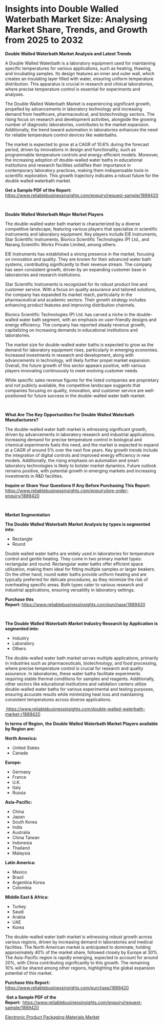 <p><h1>Insights into Double Walled Waterbath Market Size: Analysing Market Share, Trends, and Growth from 2025 to 2032</h1></p><p><strong>Double Walled Waterbath Market Analysis and Latest Trends</strong></p>
<p><p>A Double Walled Waterbath is a laboratory equipment used for maintaining specific temperatures for various applications, such as heating, thawing, and incubating samples. Its design features an inner and outer wall, which creates an insulating layer filled with water, ensuring uniform temperature distribution. This apparatus is crucial in research and clinical laboratories, where precise temperature control is essential for experiments and analyses.</p><p>The Double Walled Waterbath Market is experiencing significant growth, propelled by advancements in laboratory technology and increasing demand from healthcare, pharmaceutical, and biotechnology sectors. The rising focus on research and development activities, alongside the growing number of diagnostic laboratories, contributes to the market expansion. Additionally, the trend toward automation in laboratories enhances the need for reliable temperature control devices like waterbaths.</p><p>The market is expected to grow at a CAGR of 10.6% during the forecast period, driven by innovations in design and functionality, such as programmable temperature controls and energy-efficient models. Moreover, the increasing adoption of double-walled water baths in educational institutions and research facilities solidifies their importance in contemporary laboratory practices, making them indispensable tools in scientific exploration. This growth trajectory indicates a robust future for the double walled waterbath market.</p></p>
<p><strong>Get a Sample PDF of the Report:&nbsp;</strong> <a href="https://www.reliablebusinessinsights.com/enquiry/request-sample/1889420?utm_campaign=3213&utm_medium=2&utm_source=Github&utm_content=ia&utm_term=28032025&utm_id=double-walled-waterbath">https://www.reliablebusinessinsights.com/enquiry/request-sample/1889420</a></p>
<p>&nbsp;</p>
<p><strong>Double Walled Waterbath Major Market Players</strong></p>
<p><p>The double-walled water bath market is characterized by a diverse competitive landscape, featuring various players that specialize in scientific instruments and laboratory equipment. Key players include EIE Instruments, Star Scientific Instruments, Bionics Scientific Technologies (P) Ltd., and Narang Scientific Works Private Limited, among others.</p><p>EIE Instruments has established a strong presence in the market, focusing on innovation and quality. They are known for their advanced water bath systems, contributing significantly to their revenue stream. The company has seen consistent growth, driven by an expanding customer base in laboratories and research institutions.</p><p>Star Scientific Instruments is recognized for its robust product line and customer service. With a focus on quality assurance and tailored solutions, the company has expanded its market reach, particularly in the pharmaceutical and academic sectors. Their growth strategy includes enhancing product features and improving distribution channels.</p><p>Bionics Scientific Technologies (P) Ltd. has carved a niche in the double-walled water bath segment, with an emphasis on user-friendly designs and energy efficiency. The company has reported steady revenue growth, capitalizing on increasing demands in educational institutions and laboratories.</p><p>The market size for double-walled water baths is expected to grow as the demand for laboratory equipment rises, particularly in emerging economies. Increased investments in research and development, along with advancements in technology, will likely further propel market expansion. Overall, the future growth of this sector appears positive, with various players innovating continuously to meet evolving customer needs.</p><p>While specific sales revenue figures for the listed companies are proprietary and not publicly available, the competitive landscape suggests that companies focusing on quality, innovation, and customer service are well-positioned for future success in the double-walled water bath market.</p></p>
<p>&nbsp;</p>
<p><strong>What Are The Key Opportunities For Double Walled Waterbath Manufacturers?</strong></p>
<p><p>The double-walled water bath market is witnessing significant growth, driven by advancements in laboratory research and industrial applications. Increasing demand for precise temperature control in biological and chemical experiments fuels this need, and the market is expected to expand at a CAGR of around 5% over the next five years. Key growth trends include the integration of digital controls and improved energy efficiency in new models. Additionally, the rising emphasis on automation and smart laboratory technologies is likely to bolster market dynamics. Future outlook remains positive, with potential growth in emerging markets and increasing investments in R&D facilities.</p></p>
<p><strong>Inquire or Share Your Questions If Any Before Purchasing This Report:</strong> <a href="https://www.reliablebusinessinsights.com/enquiry/pre-order-enquiry/1889420?utm_campaign=3213&utm_medium=2&utm_source=Github&utm_content=ia&utm_term=28032025&utm_id=double-walled-waterbath">https://www.reliablebusinessinsights.com/enquiry/pre-order-enquiry/1889420</a></p>
<p>&nbsp;</p>
<p><strong>Market Segmentation</strong></p>
<p><strong>The Double Walled Waterbath Market Analysis by types is segmented into:</strong></p>
<p><ul><li>Rectangle</li><li>Round</li></ul></p>
<p><p>Double walled water baths are widely used in laboratories for temperature control and gentle heating. They come in two primary market types: rectangular and round. Rectangular water baths offer efficient space utilization, making them ideal for fitting multiple samples or larger beakers. On the other hand, round water baths provide uniform heating and are typically preferred for delicate procedures, as they minimize the risk of overheating specific areas. Both types cater to various research and industrial applications, ensuring versatility in laboratory settings.</p></p>
<p><strong>Purchase this Report:&nbsp;</strong><a href="https://www.reliablebusinessinsights.com/purchase/1889420?utm_campaign=3213&utm_medium=2&utm_source=Github&utm_content=ia&utm_term=28032025&utm_id=double-walled-waterbath">https://www.reliablebusinessinsights.com/purchase/1889420</a></p>
<p>&nbsp;</p>
<p><strong>The Double Walled Waterbath Market Industry Research by Application is segmented into:</strong></p>
<p><ul><li>Industry</li><li>Laboratory</li><li>Others</li></ul></p>
<p><p>The double-walled water bath market serves multiple applications, primarily in industries such as pharmaceuticals, biotechnology, and food processing, where precise temperature control is crucial for research and quality assurance. In laboratories, these water baths facilitate experiments requiring stable thermal conditions for samples and reagents. Additionally, other sectors like educational institutions and validation centers utilize double-walled water baths for various experimental and testing purposes, ensuring accurate results while minimizing heat loss and maintaining consistent temperatures across diverse applications.</p></p>
<p><a href="https://www.reliablebusinessinsights.com/double-walled-waterbath-market-r1889420?utm_campaign=3213&utm_medium=2&utm_source=Github&utm_content=ia&utm_term=28032025&utm_id=double-walled-waterbath">&nbsp;https://www.reliablebusinessinsights.com/double-walled-waterbath-market-r1889420</a></p>
<p><strong>In terms of Region, the Double Walled Waterbath Market Players available by Region are:</strong></p>
<p>
    <p> <strong> North America: </strong>
        <ul>
            <li>United States</li>
            <li>Canada</li>
        </ul>
        </p> 
    <p> <strong> Europe: </strong>
        <ul>
            <li>Germany</li>
            <li>France</li>
            <li>U.K.</li>
            <li>Italy</li>
            <li>Russia</li>
        </ul>
        </p> 
    <p> <strong> Asia-Pacific: </strong>
        <ul>
            <li>China</li>
            <li>Japan</li>
            <li>South Korea</li>
            <li>India</li>
            <li>Australia</li>
            <li>China Taiwan</li>
            <li>Indonesia</li>
            <li>Thailand</li>
            <li>Malaysia</li>
        </ul>
        </p> 
    <p> <strong> Latin America: </strong>
        <ul>
            <li>Mexico</li>
            <li>Brazil</li>
            <li>Argentina Korea</li>
            <li>Colombia</li>
        </ul>
        </p> 
    <p> <strong> Middle East & Africa: </strong>
        <ul>
            <li>Turkey</li>
            <li>Saudi</li>
            <li>Arabia</li>
            <li>UAE</li>
            <li>Korea</li>
        </ul>
    </p>
    </p>
<p><p>The double-walled water bath market is witnessing robust growth across various regions, driven by increasing demand in laboratories and medical facilities. The North American market is anticipated to dominate, holding approximately 40% of the market share, followed closely by Europe at 30%. The Asia-Pacific region is rapidly emerging, expected to account for around 20%, with China contributing significantly to this growth. The remaining 10% will be shared among other regions, highlighting the global expansion potential of this market.</p></p>
<p><strong>Purchase this Report: </strong><a href="https://www.reliablebusinessinsights.com/purchase/1889420?utm_campaign=3213&utm_medium=2&utm_source=Github&utm_content=ia&utm_term=28032025&utm_id=double-walled-waterbath">https://www.reliablebusinessinsights.com/purchase/1889420</a></p>
<p>&nbsp;<strong>Get a Sample PDF of the Report:&nbsp;&nbsp;</strong><a href="https://www.reliablebusinessinsights.com/enquiry/request-sample/1889420?utm_campaign=3213&utm_medium=2&utm_source=Github&utm_content=ia&utm_term=28032025&utm_id=double-walled-waterbath">https://www.reliablebusinessinsights.com/enquiry/request-sample/1889420</a></p>
<p><strong></strong></p>
<p><p><a href="https://github.com/krulicfidura/Market-Research-Report-List-1/blob/main/electronic-product-packaging-materials-market.md?utm_campaign=3213&utm_medium=2&utm_source=Github&utm_content=ia&utm_term=28032025&utm_id=double-walled-waterbath">Electronic Product Packaging Materials Market</a></p></p>